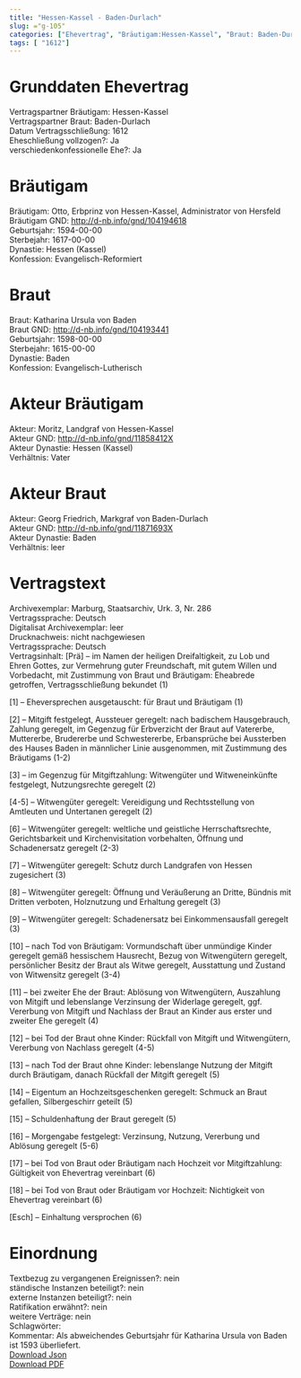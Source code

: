 ```yaml
---
title: "Hessen-Kassel - Baden-Durlach"
slug: ="g-105"
categories: ["Ehevertrag", "Bräutigam:Hessen-Kassel", "Braut: Baden-Durlach", "Eheschließung vollzogen?:Ja", "verschiedenkonfessionelle Ehe?:Ja", "Dynastie Bräutigam:Hessen (Kassel)", "Akteur Bräutigam:Moritz, Landgraf von Hessen-Kassel", "Akteur Braut:Georg Friedrich, Markgraf von Baden-Durlach", "Textbezug?:nein", "Ständisch?:nein", "Ratifikation?:nein", "Sonstiges?:nein", "Bräutigam:Hessen-Kassel", "Braut: Baden-Durlach"]
tags: [ "1612"]
---
```

<!--more-->

# Grunddaten Ehevertrag

Vertragspartner Bräutigam: Hessen-Kassel<br>
Vertragspartner Braut: Baden-Durlach<br>
Datum Vertragsschließung: 1612<br>
Eheschließung vollzogen?: Ja<br>
verschiedenkonfessionelle Ehe?: Ja<br>
# Bräutigam

Bräutigam: Otto, Erbprinz  von Hessen-Kassel, Administrator von Hersfeld<br>
Bräutigam GND: http://d-nb.info/gnd/104194618<br>
Geburtsjahr: 1594-00-00<br>
Sterbejahr: 1617-00-00<br>
Dynastie: Hessen (Kassel)<br>
Konfession: Evangelisch-Reformiert<br>
# Braut

Braut: Katharina Ursula von Baden<br>
Braut GND: http://d-nb.info/gnd/104193441<br>
Geburtsjahr: 1598-00-00<br>
Sterbejahr: 1615-00-00<br>
Dynastie: Baden<br>
Konfession: Evangelisch-Lutherisch<br>
# Akteur Bräutigam

Akteur: Moritz, Landgraf von Hessen-Kassel<br>
Akteur GND: http://d-nb.info/gnd/11858412X<br>
Akteur Dynastie: Hessen (Kassel)<br>
Verhältnis: Vater<br>
# Akteur Braut

Akteur: Georg Friedrich, Markgraf von Baden-Durlach<br>
Akteur GND: http://d-nb.info/gnd/11871693X<br>
Akteur Dynastie: Baden<br>
Verhältnis: leer<br>
# Vertragstext

Archivexemplar: Marburg, Staatsarchiv, Urk. 3, Nr. 286<br>
Vertragssprache: Deutsch<br>
Digitalisat Archivexemplar: leer<br>
Drucknachweis: nicht nachgewiesen<br>
Vertragssprache: Deutsch<br>
Vertragsinhalt: [Prä] – im Namen der heiligen Dreifaltigkeit, zu Lob und Ehren Gottes, zur Vermehrung guter Freundschaft, mit gutem Willen und Vorbedacht, mit Zustimmung von Braut und Bräutigam: Eheabrede getroffen, Vertragsschließung bekundet (1)

[1] – Eheversprechen ausgetauscht: für Braut und Bräutigam (1)

[2] – Mitgift festgelegt, Aussteuer geregelt: nach badischem Hausgebrauch, Zahlung geregelt, im Gegenzug für Erbverzicht der Braut auf Vatererbe, Muttererbe, Brudererbe und Schwestererbe, Erbansprüche bei Aussterben des Hauses Baden in männlicher Linie ausgenommen, mit Zustimmung des Bräutigams (1-2)

[3] – im Gegenzug für Mitgiftzahlung: Witwengüter und Witweneinkünfte festgelegt, Nutzungsrechte geregelt (2)

[4-5] – Witwengüter geregelt: Vereidigung und Rechtsstellung von Amtleuten und Untertanen geregelt (2)

[6] – Witwengüter geregelt: weltliche und geistliche Herrschaftsrechte, Gerichtsbarkeit und Kirchenvisitation vorbehalten, Öffnung und Schadenersatz geregelt (2-3)

[7] – Witwengüter geregelt: Schutz durch Landgrafen von Hessen zugesichert (3)

[8] – Witwengüter geregelt: Öffnung und Veräußerung an Dritte, Bündnis mit Dritten verboten, Holznutzung und Erhaltung geregelt (3)

[9] – Witwengüter geregelt: Schadenersatz bei Einkommensausfall geregelt (3)

[10] – nach Tod von Bräutigam: Vormundschaft über unmündige Kinder geregelt gemäß hessischem Hausrecht, Bezug von Witwengütern geregelt, persönlicher Besitz der Braut als Witwe geregelt, Ausstattung und Zustand von Witwensitz geregelt (3-4)

[11] – bei zweiter Ehe der Braut: Ablösung von Witwengütern, Auszahlung von Mitgift und lebenslange Verzinsung der Widerlage geregelt, ggf. Vererbung von Mitgift und Nachlass der Braut an Kinder aus erster und zweiter Ehe geregelt (4)

[12] – bei Tod der Braut ohne Kinder: Rückfall von Mitgift und Witwengütern, Vererbung von Nachlass geregelt (4-5)

[13] – nach Tod der Braut ohne Kinder: lebenslange Nutzung der Mitgift durch Bräutigam, danach Rückfall der Mitgift geregelt (5)

[14] – Eigentum an Hochzeitsgeschenken geregelt: Schmuck an Braut gefallen, Silbergeschirr geteilt (5)

[15] – Schuldenhaftung der Braut geregelt (5)

[16] – Morgengabe festgelegt: Verzinsung, Nutzung, Vererbung und Ablösung geregelt (5-6)

[17] – bei Tod von Braut oder Bräutigam nach Hochzeit vor Mitgiftzahlung: Gültigkeit von Ehevertrag vereinbart (6)

[18] – bei Tod von Braut oder Bräutigam vor Hochzeit: Nichtigkeit von Ehevertrag vereinbart (6)

[Esch] – Einhaltung versprochen (6)
<br>
# Einordnung

Textbezug zu vergangenen Ereignissen?: nein<br>
ständische Instanzen beteiligt?: nein<br>
externe Instanzen beteiligt?: nein<br>
Ratifikation erwähnt?: nein<br>
weitere Verträge: nein<br>
Schlagwörter: <br>
Kommentar: Als abweichendes Geburtsjahr für Katharina Ursula von Baden ist 1593 überliefert.<br>
[Download Json](/vertraege/vertrag-105.json)<br>
[Download PDF](/vertraege/v126.pdf)